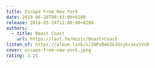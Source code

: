 ```yaml
---
title: Escape From New York
date: 2019-06-20T09:43:00+0100
release: 2018-05-24T12:00:00+0100
authors:
  - title: Beast Coast
    url: https://last.fm/music/Beast+Coast
listen_of: https://album.link/s/1NPxBmG3k3UzybcaxxSVuB
cover: escape-from-new-york.jpeg
rating: 3.25
---
```

